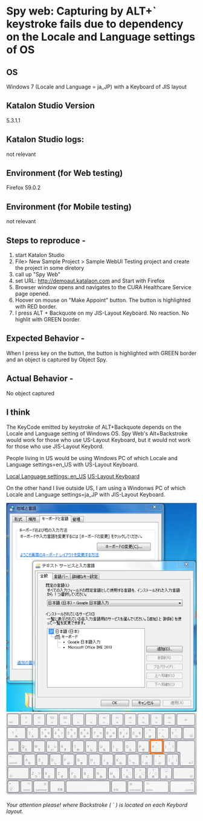 Spy web: Capturing by ALT+\` keystroke fails due to dependency on the Locale and Language settings of OS
====

## OS
Windows 7 (Locale and Language = ja_JP) with a Keyboard of JIS layout

## Katalon Studio Version
5.3.1.1

## Katalon Studio logs:
not relevant

## Environment (for Web testing)
Firefox 59.0.2

## Environment (for Mobile testing)
not relevant

## Steps to reproduce -
1. start Katalon Studio
2. File> New Sample Project > Sample WebUI Testing project and create the project in some diretory
3. call up "Spy Web"
4. set URL: http://demoaut.katalaon.com and Start with Firefox
5. Browser window opens and navigates to the CURA Healthcare Service page opened.
6. Hoover on mouse on "Make Appoint" button. The button is highlighted with RED border.
7. I press ALT + Backquote on my JIS-Layout Keyboard. No reaction. No highlit with GREEN border.

## Expected Behavior -
When I press key on the button, the button is highlighted with GREEN border and an object is captured by Object Spy.

## Actual Behavior -
No object captured

## I think

The KeyCode emitted by keystroke of ALT+Backquote depends on the Locale and Language setting of Windows OS. Spy Web's Alt+Backstroke would work for those who use US-Layout Keyboard, but it would not work for those who use JIS-Layout Keybord.

People living in US would be using Windows PC of which Locale and Language settings=en_US with US-Layout Keyboard.

[Local Language settings: en_US](https://github.com/kazurayam/KeyCodeViewer/blob/master/docs/images/LocaleAndLanguage_DefaultLang=US.PNG?raw=true)
[US-Layout Keyboard](https://github.com/kazurayam/KeyCodeViewer/blob/master/docs/images/keyboardlayout-US.png?raw=true)

On the other hand I live outside US, I am using a Windonws PC of which Locale and Language settings=ja_JP with JIS-Layout Keyboard.

![My Locale and Settings is ja_JP](https://github.com/kazurayam/KeyCodeViewer/blob/master/docs/images/LocaleAndLanguage_DefaultLang=JP.PNG?raw=true)
![JIS-Layout Keyboard](https://github.com/kazurayam/KeyCodeViewer/blob/master/docs/images/keyboardlayout-JP.png?raw=true)

*Your attention please! where Backstroke ( \` ) is located on each Keybord layout.*
